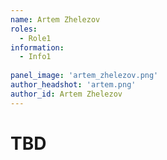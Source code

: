 ```yaml
---
name: Artem Zhelezov
roles:
  - Role1
information:
  - Info1
  
panel_image: 'artem_zhelezov.png'
author_headshot: 'artem.png'
author_id: Artem Zhelezov
---
```

# TBD